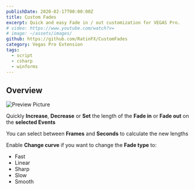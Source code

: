 ```yaml
---
publishDate: 2020-02-17T00:00:00Z
title: Custom Fades
excerpt: Quick and easy Fade in / out customization for VEGAS Pro.
# video: https://www.youtube.com/watch?v=
# image: ~/assets/images/
github: https://github.com/RatinFX/CustomFades
category: Vegas Pro Extension
tags:
  - script
  - csharp
  - winforms
---
```


## Overview

![Preview Picture](/preview/custom-fades.png)

Quickly **Increase**, **Decrease** or **Set** the length of the **Fade in** or **Fade out** on the **selected Events**

You can select between **Frames** and **Seconds** to calculate the new lengths

Enable **Change curve** if you want to change the **Fade type** to:

- Fast
- Linear
- Sharp
- Slow
- Smooth
